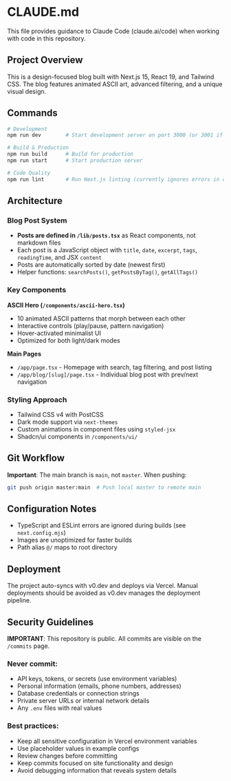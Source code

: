 # CLAUDE.md

This file provides guidance to Claude Code (claude.ai/code) when working with code in this repository.

## Project Overview

This is a design-focused blog built with Next.js 15, React 19, and Tailwind CSS. The blog features animated ASCII art, advanced filtering, and a unique visual design.

## Commands

```bash
# Development
npm run dev        # Start development server on port 3000 (or 3001 if occupied)

# Build & Production
npm run build      # Build for production
npm run start      # Start production server

# Code Quality
npm run lint       # Run Next.js linting (currently ignores errors in config)
```

## Architecture

### Blog Post System
- **Posts are defined in `/lib/posts.tsx`** as React components, not markdown files
- Each post is a JavaScript object with `title`, `date`, `excerpt`, `tags`, `readingTime`, and JSX `content`
- Posts are automatically sorted by date (newest first)
- Helper functions: `searchPosts()`, `getPostsByTag()`, `getAllTags()`

### Key Components

**ASCII Hero (`/components/ascii-hero.tsx`)**
- 10 animated ASCII patterns that morph between each other
- Interactive controls (play/pause, pattern navigation)
- Hover-activated minimalist UI
- Optimized for both light/dark modes

**Main Pages**
- `/app/page.tsx` - Homepage with search, tag filtering, and post listing
- `/app/blog/[slug]/page.tsx` - Individual blog post with prev/next navigation

### Styling Approach
- Tailwind CSS v4 with PostCSS
- Dark mode support via `next-themes`
- Custom animations in component files using `styled-jsx`
- Shadcn/ui components in `/components/ui/`

## Git Workflow

**Important**: The main branch is `main`, not `master`. When pushing:
```bash
git push origin master:main  # Push local master to remote main
```

## Configuration Notes

- TypeScript and ESLint errors are ignored during builds (see `next.config.mjs`)
- Images are unoptimized for faster builds
- Path alias `@/` maps to root directory

## Deployment

The project auto-syncs with v0.dev and deploys via Vercel. Manual deployments should be avoided as v0.dev manages the deployment pipeline.

## Security Guidelines

**IMPORTANT**: This repository is public. All commits are visible on the `/commits` page.

### Never commit:
- API keys, tokens, or secrets (use environment variables)
- Personal information (emails, phone numbers, addresses)
- Database credentials or connection strings
- Private server URLs or internal network details
- Any `.env` files with real values

### Best practices:
- Keep all sensitive configuration in Vercel environment variables
- Use placeholder values in example configs
- Review changes before committing
- Keep commits focused on site functionality and design
- Avoid debugging information that reveals system details